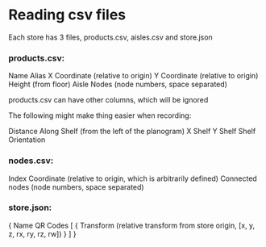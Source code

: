 # Reading csv files

Each store has 3 files, 
products.csv, aisles.csv and store.json

### products.csv:
Name
Alias
X Coordinate (relative to origin)
Y Coordinate (relative to origin)
Height (from floor)
Aisle Nodes (node numbers, space separated)

products.csv can have other columns, which will be ignored

The following might make thing easier when recording:

Distance Along Shelf (from the left of the planogram)
X Shelf
Y Shelf
Shelf Orientation

### nodes.csv:
Index
Coordinate (relative to origin, which is arbitrarily defined)
Connected nodes (node numbers, space separated)

### store.json:
{
    Name
    QR Codes [
        {
            Transform (relative transform from store origin, [x, y, z, rx, ry, rz, rw])
        }
    ]
}